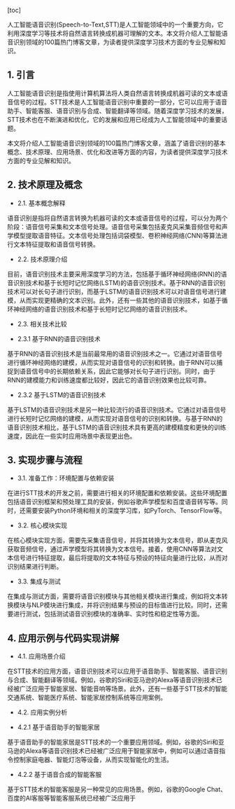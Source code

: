 
[toc]                    
                
                
人工智能语音识别(Speech-to-Text,STT)是人工智能领域中的一个重要方向，它利用深度学习等技术将自然语言转换成机器可理解的文本。本文将介绍人工智能语音识别领域的100篇热门博客文章，为读者提供深度学习技术方面的专业见解和知识。

## 1. 引言

人工智能语音识别是指使用计算机算法将人类自然语言转换成机器可读的文本或语音信号的过程。STT技术是人工智能语音识别中重要的一部分，它可以应用于语音助手、智能客服、语音识别与合成、智能翻译等领域。随着深度学习技术的发展，STT技术也在不断演进和优化，它的发展和应用已经成为人工智能领域中的重要话题。

本文将介绍人工智能语音识别领域的100篇热门博客文章，涵盖了语音识别的基本概念、技术原理、应用场景、优化和改进等方面的内容，为读者提供深度学习技术方面的专业见解和知识。

## 2. 技术原理及概念

- 2.1. 基本概念解释

语音识别是指将自然语言转换为机器可读的文本或语音信号的过程，可以分为两个阶段：语音信号采集和文本信号处理。语音信号采集包括麦克风采集音频信号和声学模型提取语音特征。文本信号处理包括词袋模型、卷积神经网络(CNN)等算法进行文本特征提取和语音信号转换。

- 2.2. 技术原理介绍

目前，语音识别技术主要采用深度学习的方法，包括基于循环神经网络(RNN)的语音识别技术和基于长短时记忆网络(LSTM)的语音识别技术。基于RNN的语音识别技术可以对长句子进行识别，而基于LSTM的语音识别技术可以对语音信号进行建模，从而实现更精确的文本识别。此外，还有一些其他的语音识别技术，如基于循环神经网络的语音识别技术和基于长短时记忆网络的语音识别技术。

- 2.3. 相关技术比较

- 2.3.1 基于RNN的语音识别技术

基于RNN的语音识别技术是当前最常用的语音识别技术之一。它通过对语音信号进行循环神经网络的建模，从而实现对语音信号的识别和转换。由于RNN可以捕捉到语音信号中的长期依赖关系，因此它能够对长句子进行识别。同时，由于RNN的建模能力和训练速度都比较好，因此它的语音识别效果也比较可靠。

- 2.3.2 基于LSTM的语音识别技术

基于LSTM的语音识别技术是另一种比较流行的语音识别技术。它通过对语音信号进行长短时记忆网络的建模，从而实现对语音信号的识别和转换。与基于RNN的语音识别技术相比，基于LSTM的语音识别技术具有更高的建模精度和更快的训练速度，因此在一些实时应用场景中表现更出色。

## 3. 实现步骤与流程

- 3.1. 准备工作：环境配置与依赖安装

在进行STT技术的开发之前，需要进行相关的环境配置和依赖安装。这些环境配置包括语音识别框架和预处理工具的安装，例如谷歌声学模型和百度语音转写等。同时，还需要安装Python环境和相关的深度学习库，如PyTorch、TensorFlow等。

- 3.2. 核心模块实现

在核心模块实现方面，需要先采集语音信号，并将其转换为文本信号，即从麦克风获取音频信号，通过声学模型将其转换为文本信号。接着，使用CNN等算法对文本信号进行特征提取，最后将提取的文本特征与预设的特征向量进行比较，从而对识别结果进行判断。

- 3.3. 集成与测试

在集成与测试方面，需要将语音识别模块与其他相关模块进行集成，例如将文本转换模块与NLP模块进行集成，并将识别结果与预设的目标值进行比较。同时，还需要进行测试，包括测试语音识别模块的准确率、实时性和稳定性等方面。

## 4. 应用示例与代码实现讲解

- 4.1. 应用场景介绍

在STT技术的应用方面，语音识别技术可以应用于语音助手、智能客服、语音识别与合成、智能翻译等领域。例如，谷歌的Siri和亚马逊的Alexa等语音识别技术已经被广泛应用于智能家居、智能音响等场景。此外，还有一些基于STT技术的智能交通系统、智能医疗系统、智能家居控制系统等应用案例。

- 4.2. 应用实例分析

- 4.2.1 基于语音助手的智能家居

基于语音助手的智能家居是STT技术的一个重要应用领域。例如，谷歌的Siri和亚马逊的Alexa等语音识别技术已经被广泛应用于智能家居中，例如可以通过语音指令控制家庭电器、智能灯泡等设备，从而实现智能化的生活。

- 4.2.2 基于语音合成的智能客服

基于STT技术的智能客服是另一种常见的应用场景。例如，谷歌的Google Chat、百度的AI客服等智能客服系统已经被广泛应用于

